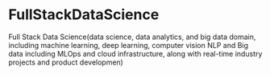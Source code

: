 # FullStackDataScience
Full Stack Data Science(data science, data analytics, and big data domain, including machine learning, deep learning, computer vision NLP and Big data including MLOps and cloud infrastructure, along with real-time industry projects and product developmen)
